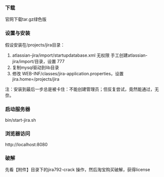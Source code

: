 ### 下载

官网下载tar.gz绿色版

### 设置与安装

假设安装在/projects/jira目录：

1. atlassian-jira/import/startupdatabase.xml 无权限 手工创建atlassian-jira/import/目录，设置 777
2. 复制mysql驱动到lib目录
3. 修改 WEB-INF/classes/jira-application.properties，设置jira.home=/projects/jira

注：安装到最后一步总是被卡住：不能创建管理员；但反复尝试，竟然能通过，无奈。

### 启动服务器

bin/start-jira.sh

### 浏览器访问

http://localhost:8080

### 破解

先看【附件】目录下的jira792-crack 操作，然后淘宝购买破解，获得license